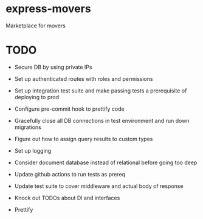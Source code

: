 # express-movers

Marketplace for movers

# TODO
- Secure DB by using private IPs
- Set up authenticated routes with roles and permissions
- Set up integration test suite and make passing tests a prerequisite of deploying to prod
- Configure pre-commit hook to prettify code
- Gracefully close all DB connections in test environment and run down migrations
- Figure out how to assign query results to custom types
- Set up logging
- Consider document database instead of relational before going too deep

- Update github actions to run tests as prereq
- Update test suite to cover middleware and actual body of response
- Knock out TODOs about DI and interfaces
- Prettify
